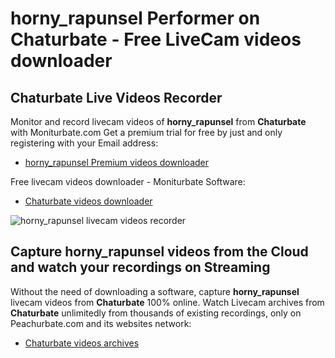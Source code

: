 # horny_rapunsel Performer on Chaturbate - Free LiveCam videos downloader

## Chaturbate Live Videos Recorder

Monitor and record livecam videos of **horny_rapunsel** from **Chaturbate** with Moniturbate.com
Get a premium trial for free by just and only registering with your Email address:
* [horny_rapunsel Premium videos downloader](https://moniturbate.com/request-demo-licence-key.html)

Free livecam videos downloader - Moniturbate Software:
* [Chaturbate videos downloader](https://moniturbate.com/moniturbate-download-software.html)

![horny_rapunsel livecam videos recorder](https://peachurnet.com/templates/moniturbate-software.png)


## Capture horny_rapunsel videos from the Cloud and watch your recordings on Streaming

Without the need of downloading a software, capture **horny_rapunsel** livecam videos from **Chaturbate** 100% online.
Watch Livecam archives from **Chaturbate** unlimitedly from thousands of existing recordings, only on Peachurbate.com and its websites network:
* [Chaturbate videos archives](https://peachurnet.com/)